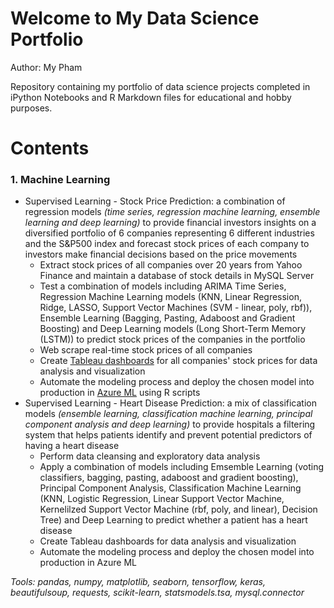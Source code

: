 # Welcome to My Data Science Portfolio
Author: My Pham

Repository containing my portfolio of data science projects completed in iPython Notebooks and R Markdown files for educational and hobby purposes.

# Contents
### 1. Machine Learning
   - Supervised Learning - Stock Price Prediction: a combination of regression models *(time series, regression machine learning, ensemble learning and deep learning)* to provide financial investors insights on a diversified portfolio of 6 companies representing 6 different industries and the S&P500 index and forecast stock prices of each company to investors make financial decisions based on the price movements
     - Extract stock prices of all companies over 20 years from Yahoo Finance and maintain a database of stock details in MySQL Server
     - Test a combination of models including ARIMA Time Series, Regression Machine Learning models (KNN, Linear Regression, Ridge, LASSO, Support Vector Machines (SVM - linear, poly, rbf)), Ensemble Learning (Bagging, Pasting, Adaboost and Gradient Boosting) and Deep Learning models (Long Short-Term Memory (LSTM)) to predict stock prices of the companies in the portfolio
     - Web scrape real-time stock prices of all companies
     - Create [Tableau dashboards](https://tabsoft.co/2DxdiBV) for all companies' stock prices for data analysis and visualization 
     - Automate the modeling process and deploy the chosen model into production in [Azure ML](https://bit.ly/3ksg24c) using R scripts
   - Supervised Learning - Heart Disease Prediction: a mix of classification models *(ensemble learning, classification machine learning, principal component analysis and deep learning)* to provide hospitals a filtering system that helps patients identify and prevent potential predictors of having a heart disease 
     - Perform data cleansing and exploratory data analysis
     - Apply a combination of models including Emsemble Learning (voting classifiers, bagging, pasting, adaboost and gradient boosting), Principal Component Analysis, Classification Machine Learning (KNN, Logistic Regression, Linear Support Vector Machine, Kernelilzed Support Vector Machine (rbf, poly, and linear), Decision Tree) and Deep Learning to predict whether a patient has a heart disease
     - Create Tableau dashboards for data analysis and visualization 
     - Automate the modeling process and deploy the chosen model into production in Azure ML

*Tools: pandas, numpy, matplotlib, seaborn, tensorflow, keras, beautifulsoup, requests, scikit-learn, statsmodels.tsa, mysql.connector*
